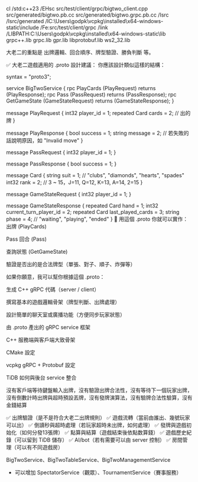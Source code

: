 cl /std:c++23 /EHsc src/test/client/grpc/bigtwo_client.cpp src/generated/bigtwo.pb.cc src/generated/bigtwo.grpc.pb.cc /Isrc /Isrc/generated /IC:\Users\godpk\vcpkg\installed\x64-windows-static\include /Fe:src/test/client/grpc /link /LIBPATH:C:\Users\godpk\vcpkg\installed\x64-windows-static\lib grpc++.lib grpc.lib gpr.lib libprotobuf.lib ws2_32.lib

大老二的重點是 出牌邏輯、回合順序、牌型驗證、勝負判斷 等。

✅ 大老二遊戲適用的 .proto 設計建議：
你應該設計類似這樣的結構：

syntax = "proto3";

service BigTwoService {
  rpc PlayCards (PlayRequest) returns (PlayResponse);
  rpc Pass (PassRequest) returns (PassResponse);
  rpc GetGameState (GameStateRequest) returns (GameStateResponse);
}

message PlayRequest {
  int32 player_id = 1;
  repeated Card cards = 2; // 出的牌
}

message PlayResponse {
  bool success = 1;
  string message = 2; // 若失敗的話說明原因，如 "Invalid move"
}

message PassRequest {
  int32 player_id = 1;
}

message PassResponse {
  bool success = 1;
}

message Card {
  string suit = 1; // "clubs", "diamonds", "hearts", "spades"
  int32 rank = 2;  // 3 ~ 15，J=11, Q=12, K=13, A=14, 2=15
}

message GameStateRequest {
  int32 player_id = 1;
}

message GameStateResponse {
  repeated Card hand = 1;
  int32 current_turn_player_id = 2;
  repeated Card last_played_cards = 3;
  string phase = 4; // "waiting", "playing", "ended"
}
🎯 用這個 .proto 你就可以實作：
出牌 (PlayCards)

Pass 回合 (Pass)

查詢狀態 (GetGameState)

驗證是否出的是合法牌型（單張、對子、順子、炸彈等）

如果你願意，我可以幫你根據這個 .proto：

生成 C++ gRPC 代碼（server / client）

撰寫基本的遊戲邏輯骨架（牌型判斷、出牌處理）

設計簡單的聊天室或廣播功能（方便同步玩家狀態）


由 .proto 產出的 gRPC service 框架

C++ 服務端與客戶端大致骨架

CMake 設定

vcpkg gRPC + Protobuf 設定

TiDB 如何與後台 service 整合


沒有客戶端等待鍵盤輸入出牌，沒有驗證出牌合法性，沒有等待下一個玩家出牌，沒有倒數計時出牌與超時預設丟牌，沒有發牌演算法，沒有驗牌合法性驗算，沒有金錢結算

✅ 出牌驗證（是不是符合大老二出牌規則）
✅ 遊戲流轉（當前由誰出、幾號玩家可以出）
✅ 倒讀秒與超時處理（若玩家超時未出牌，如何處理）
✅ 發牌與遊戲初始化（如何分發13張牌）
✅ 點算與結算（遊戲結束後依點数算錢）
✅ 遊戲歷史紀錄（可以留到 TiDB 儲存）
✅ AI/bot（若有需要可以由 server 控制）
✅ 房間管理（可以有不同遊戲房）

BigTwoService、BigTwoTableService、BigTwoManagementService
- 可以增加 SpectatorService（觀眾）、TournamentService（賽事服務）


